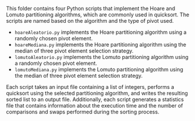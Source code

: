This folder contains four Python scripts that implement the Hoare and Lomuto partitioning algorithms, which are commonly used in quicksort. The scripts are named based on the algorithm and the type of pivot used.

- `hoareAleatorio.py` implements the Hoare partitioning algorithm using a randomly chosen pivot element.
- `hoareMediana.py` implements the Hoare partitioning algorithm using the median of three pivot element selection strategy.
- `lomutoAleatorio.py` implements the Lomuto partitioning algorithm using a randomly chosen pivot element.
- `lomutoMediana.py` implements the Lomuto partitioning algorithm using the median of three pivot element selection strategy.

Each script takes an input file containing a list of integers, performs a quicksort using the selected partitioning algorithm, and writes the resulting sorted list to an output file. Additionally, each script generates a statistics file that contains information about the execution time and the number of comparisons and swaps performed during the sorting process.